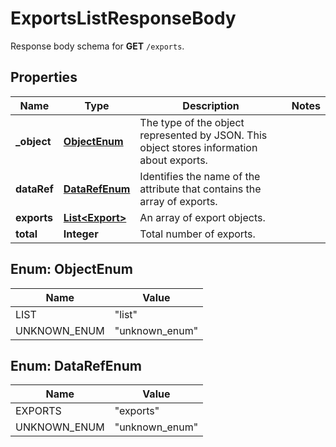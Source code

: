

# ExportsListResponseBody

Response body schema for **GET** `/exports`.

## Properties

| Name | Type | Description | Notes |
|------------ | ------------- | ------------- | -------------|
|**_object** | [**ObjectEnum**](#ObjectEnum) | The type of the object represented by JSON. This object stores information about exports. |  |
|**dataRef** | [**DataRefEnum**](#DataRefEnum) | Identifies the name of the attribute that contains the array of exports. |  |
|**exports** | [**List&lt;Export&gt;**](Export.md) | An array of export objects. |  |
|**total** | **Integer** | Total number of exports. |  |



## Enum: ObjectEnum

| Name | Value |
|---- | -----|
| LIST | &quot;list&quot; |
| UNKNOWN_ENUM | &quot;unknown_enum&quot; |



## Enum: DataRefEnum

| Name | Value |
|---- | -----|
| EXPORTS | &quot;exports&quot; |
| UNKNOWN_ENUM | &quot;unknown_enum&quot; |




